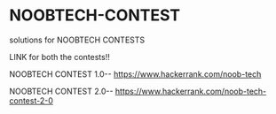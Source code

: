 # NOOBTECH-CONTEST
solutions for NOOBTECH CONTESTS

LINK for both the contests!!

NOOBTECH CONTEST 1.0-- https://www.hackerrank.com/noob-tech

NOOBTECH CONTEST 2.0-- https://www.hackerrank.com/noob-tech-contest-2-0
